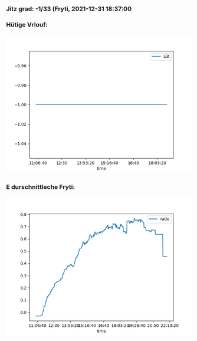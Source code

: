 ### Jitz grad: -1/33 (Fryti, 2021-12-31 18:37:00

### Hütige Vrlouf:
![Graph](Today.png)

### E durschnittleche Fryti:
![Graph](Fryti.png)